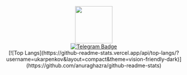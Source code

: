 <div id="header" align="center">
  <img src="https://i.giphy.com/media/v1.Y2lkPTc5MGI3NjExNDE0NWtqajVxY3dlMXN6NGY5cGpmcHg5Mmp3ZWhrNmloZjk3dnFqNiZlcD12MV9pbnRlcm5hbF9naWZfYnlfaWQmY3Q9dHM/hqU2KkjW5bE2v2Z7Q2/giphy.gif" width="100"/>
</div>

<div id="badges" align="center">
  <a href="https://t.me/UraKarpenkov">
   <img src="https://img.shields.io/badge/Telegram-blue?style=for-the-badge&logo=telegram&logoColor=white" alt="Telegram Badge"/>
  <a/>
</div>
<div id="views" align="center">
  <img src="https://komarev.com/ghpvc/?username=your-github-ukarpenkov&style=flat-square&color=blue" alt=""/>
</div>
<div id="top" align="center">
[![Top Langs](https://github-readme-stats.vercel.app/api/top-langs/?username=ukarpenkov&layout=compact&theme=vision-friendly-dark)](https://github.com/anuraghazra/github-readme-stats)
</div>
